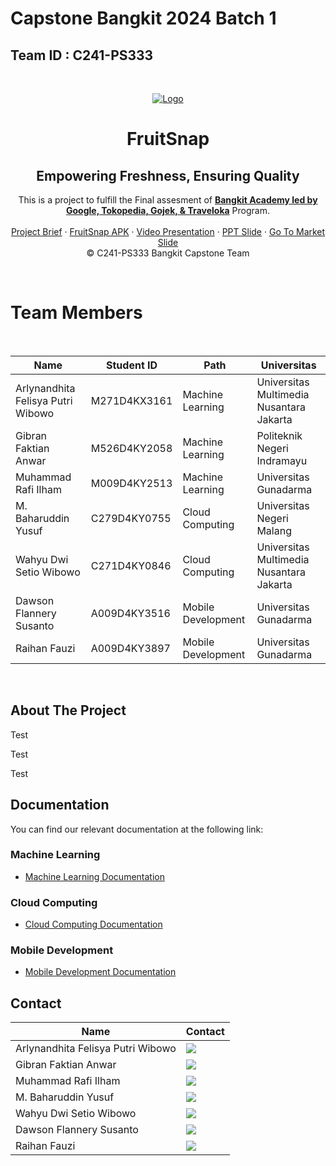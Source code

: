 # Capstone Bangkit 2024 Batch 1
## Team ID : C241-PS333

<!-- PROJECT LOGO -->
<br />
<p align="center">
  <a href=''><img src='' type='image' alt="Logo"></a>

  <h1 align="center">FruitSnap</h1>
  <h2 align="center">Empowering Freshness, Ensuring Quality</h2>
  
  <p align="center">
  This is a project to fulfill the  Final assesment of <a href="https://grow.google/intl/id_id/bangkit/"><strong>Bangkit Academy led by Google, Tokopedia, Gojek, & Traveloka</strong></a>
   Program.
    <br />
    <br />
    <a href="" target="_blank">Project Brief</a>
    ·
    <a href="" target="_blank">FruitSnap APK</a>
    ·
    <a href="" target="_blank">Video Presentation</a>
    ·
    <a href="" target="_blank">PPT Slide</a>
    ·
    <a href="" target="_blank">Go To Market Slide</a>
    <br />
    © C241-PS333 Bangkit Capstone Team
  </p>
</p>
<br>

# Team Members

<br>

| Name                              | Student ID   | Path                | Universitas                              |
| --------------------------------- | -----------  | ------------------- | ---------------------------------------- |
| Arlynandhita Felisya Putri Wibowo | M271D4KX3161 | Machine Learning    | Universitas Multimedia Nusantara Jakarta |
| Gibran Faktian Anwar              | M526D4KY2058 | Machine Learning    | Politeknik Negeri Indramayu              |
| Muhammad Rafi Ilham               | M009D4KY2513 | Machine Learning    | Universitas Gunadarma                    |
| M. Baharuddin Yusuf               | C279D4KY0755 | Cloud Computing     | Universitas Negeri Malang                |
| Wahyu Dwi Setio Wibowo            | C271D4KY0846 | Cloud Computing     | Universitas Multimedia Nusantara Jakarta |
| Dawson Flannery Susanto           | A009D4KY3516 | Mobile Development  | Universitas Gunadarma                    |
| Raihan Fauzi                      | A009D4KY3897 | Mobile Development  | Universitas Gunadarma                    |

<br>

## About The Project
<p>Test</p>
<p>Test</p>
<p>Test</p>

## Documentation
You can find our relevant documentation at the following link:

### Machine Learning 
- [Machine Learning Documentation](https://github.com/Eislax/FruitSnap-ML)

### Cloud Computing 
- [Cloud Computing Documentation]()

### Mobile Development 
- [Mobile Development Documentation]()

## Contact
| Name                              | Contact                                                                                                                                                                                  |
| --------------------------------- | ---------------------------------------------------------------------------------------------------------------------------------------------------------------------------------------- |
| Arlynandhita Felisya Putri Wibowo | <a href="https://www.linkedin.com/in/arlynandhita-felisya/"><img src="https://img.shields.io/badge/LinkedIn-0077B5?style=for-the-badge&logo=linkedin&logoColor=white" /></a>             |
| Gibran Faktian Anwar              | <a href="https://www.linkedin.com/in/gibranfaktiananwar/"><img src="https://img.shields.io/badge/LinkedIn-0077B5?style=for-the-badge&logo=linkedin&logoColor=white" /></a>               |
| Muhammad Rafi Ilham               | <a href="https://www.linkedin.com/in/muhammad-rafi-ilham"><img src="https://img.shields.io/badge/LinkedIn-0077B5?style=for-the-badge&logo=linkedin&logoColor=white" /></a>               |
| M. Baharuddin Yusuf               | <a href="https://www.linkedin.com/in/m-baharuddin/"><img src="https://img.shields.io/badge/LinkedIn-0077B5?style=for-the-badge&logo=linkedin&logoColor=white" /></a>                     |
| Wahyu Dwi Setio Wibowo            | <a href="https://www.linkedin.com/in/wahyudsw03/"><img src="https://img.shields.io/badge/LinkedIn-0077B5?style=for-the-badge&logo=linkedin&logoColor=white" /></a>                       |
| Dawson Flannery Susanto           | <a href="https://www.linkedin.com/in/dawson-flannery-susanto/"><img src="https://img.shields.io/badge/LinkedIn-0077B5?style=for-the-badge&logo=linkedin&logoColor=white" /></a>          |
| Raihan Fauzi                      | <a href=""><img src="https://img.shields.io/badge/LinkedIn-0077B5?style=for-the-badge&logo=linkedin&logoColor=white" /></a>                                                              |
